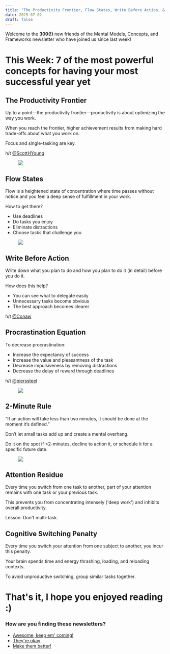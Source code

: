 ```yaml
---
title: "The Productivity Frontier, Flow States, Write Before Action, & More"
date: 2025-07-02
draft: false
---
```


<p id="">Welcome to the <strong id="">300(!)</strong> new friends of the Mental Models, Concepts, and Frameworks newsletter who have joined us since last week!</p><h1 id="">This Week: 7 of the most powerful concepts for having your most successful year yet</h1><h2 id="">The Productivity Frontier</h2><p id="">Up to a point—the productivity frontier—productivity is about optimizing the way you work.</p><p id="">When you reach the frontier, higher achievement results from making hard trade-offs about what you work on.</p><p id="">Focus and single-tasking are key. </p><p id="">h/t <a href="https://flight.beehiiv.net/v2/clicks/eyJhbGciOiJIUzI1NiIsInR5cCI6IkpXVCJ9.eyJ1cmwiOiJodHRwczovL3R3aXR0ZXIuY29tL1Njb3R0SFlvdW5nIiwicG9zdF9pZCI6ImYyYTEzZWNjLTlmZTUtNGRmNy05YjhlLWRjODhkYTVhYzBjZiIsInB1YmxpY2F0aW9uX2lkIjoiMTM3ZDVlODMtOTUwMy00ZGI3LWE4YzQtZjM0MTVjMjA1NWFlIiwidmlzaXRfdG9rZW4iOiI3Y2I3YjdlNS05MTI1LTQ0MmYtYjhiOC0yN2NkYzE1MmFkYmIiLCJpYXQiOjE2Nzg3MDU1ODQuNDI2LCJpc3MiOiJvcmNoaWQifQ.pW_FvdJVd1mDYbwaeYuX0W9HM-5Iw55B1K7a6sMnObI" target="_blank" id="">@ScottHYoung</a></p><figure class="w-richtext-figure-type-image w-richtext-align-center" data-rt-type="image" data-rt-align="center"><div><img src="https://uploads-ssl.webflow.com/63fd511e232de229bfe66c52/640fa924e91bcc83fa9cd231_image.jpeg" id="" width="auto" height="auto" loading="auto"></div></figure><h2 id="">Flow States</h2><p id="">Flow is a heightened state of concentration where time passes without notice and you feel a deep sense of fulfillment in your work.</p><p id="">How to get there?</p><ul id=""><li id="">Use deadlines</li><li id="">Do tasks you enjoy</li><li id="">Eliminate distractions</li><li id="">Choose tasks that challenge you</li></ul><figure class="w-richtext-figure-type-image w-richtext-align-center" data-rt-type="image" data-rt-align="center"><div><img src="https://uploads-ssl.webflow.com/63fd511e232de229bfe66c52/640fa924d43efd210e746cf7_image.jpeg" id="" width="auto" height="auto" loading="auto"></div></figure><h2 id="">Write Before Action</h2><p id="">Write down what you plan to do and how you plan to do it (in detail) before you do it.</p><p id="">How does this help?</p><ul id=""><li id="">You can see what to delegate easily</li><li id="">Unnecessary tasks become obvious </li><li id="">The best approach becomes clearer</li></ul><p id="">h/t <a href="https://flight.beehiiv.net/v2/clicks/eyJhbGciOiJIUzI1NiIsInR5cCI6IkpXVCJ9.eyJ1cmwiOiJodHRwczovL3R3aXR0ZXIuY29tL0NvbmF3IiwicG9zdF9pZCI6ImYyYTEzZWNjLTlmZTUtNGRmNy05YjhlLWRjODhkYTVhYzBjZiIsInB1YmxpY2F0aW9uX2lkIjoiMTM3ZDVlODMtOTUwMy00ZGI3LWE4YzQtZjM0MTVjMjA1NWFlIiwidmlzaXRfdG9rZW4iOiI3Y2I3YjdlNS05MTI1LTQ0MmYtYjhiOC0yN2NkYzE1MmFkYmIiLCJpYXQiOjE2Nzg3MDU1ODQuNDI2LCJpc3MiOiJvcmNoaWQifQ.altSinMgtLayivKSKkbGEYlXIrhKAm8FYZadJMS-h9M" target="_blank" id="">@Conaw</a></p><h2 id="">Procrastination Equation</h2><p id="">To decrease procrastination:</p><ul id=""><li id="">Increase the expectancy of success</li><li id="">Increase the value and pleasantness of the task</li><li id="">Decrease impulsiveness by removing distractions</li><li id="">Decrease the delay of reward through deadlines</li></ul><p id="">h/t <a href="https://flight.beehiiv.net/v2/clicks/eyJhbGciOiJIUzI1NiIsInR5cCI6IkpXVCJ9.eyJ1cmwiOiJodHRwczovL3R3aXR0ZXIuY29tL3BpZXJzc3RlZWwiLCJwb3N0X2lkIjoiZjJhMTNlY2MtOWZlNS00ZGY3LTliOGUtZGM4OGRhNWFjMGNmIiwicHVibGljYXRpb25faWQiOiIxMzdkNWU4My05NTAzLTRkYjctYThjNC1mMzQxNWMyMDU1YWUiLCJ2aXNpdF90b2tlbiI6IjdjYjdiN2U1LTkxMjUtNDQyZi1iOGI4LTI3Y2RjMTUyYWRiYiIsImlhdCI6MTY3ODcwNTU4NC40MjYsImlzcyI6Im9yY2hpZCJ9.dHWD_e_vJlDLkJYam5aXf3XZwz9BCyzOEykdBflf6lk" target="_blank" id="">@pierssteel</a></p><figure class="w-richtext-figure-type-image w-richtext-align-center" data-rt-type="image" data-rt-align="center"><div><img src="https://uploads-ssl.webflow.com/63fd511e232de229bfe66c52/640fa72bfad1b2073a8b71e1_image.png" id="" width="auto" height="auto" loading="auto"></div></figure><h2 id="">2-Minute Rule</h2><p id="">“If an action will take less than two minutes, it should be done at the moment it’s defined.”</p><p id="">Don’t let small tasks add up and create a mental overhang.</p><p id="">Do it on the spot if &lt;2-minutes, decline to action it, or schedule it for a specific future date.</p><figure class="w-richtext-figure-type-image w-richtext-align-center" data-rt-type="image" data-rt-align="center"><div><img src="https://uploads-ssl.webflow.com/63fd511e232de229bfe66c52/640fa924294ba05a8fad9180_image.jpeg" id="" width="auto" height="auto" loading="auto"></div></figure><h2 id="">Attention Residue</h2><p id="">Every time you switch from one task to another, part of your attention remains with one task or your previous task.</p><p id="">This prevents you from concentrating intensely ('deep work') and inhibits overall productivity.</p><p id="">Lesson: Don't multi-task.</p><h2 id="">Cognitive Switching Penalty</h2><p id="">Every time you switch your attention from one subject to another, you incur this penalty.</p><p id="">Your brain spends time and energy thrashing, loading, and reloading contexts.</p><p id="">To avoid unproductive switching, group similar tasks together.</p><h1 id="">That's it, I hope you enjoyed reading :)</h1><h3 id="">How are you finding these newsletters?</h3><ul id=""><li id=""><a href="https://alexbrogan.beehiiv.com/login" target="_blank" id="">Awesome, keep em' coming!</a></li><li id=""><a href="https://alexbrogan.beehiiv.com/login" target="_blank" id="">They're okay</a></li><li id=""><a href="https://alexbrogan.beehiiv.com/login" target="_blank" id="">Make them better!</a></li></ul><p>‍</p>
